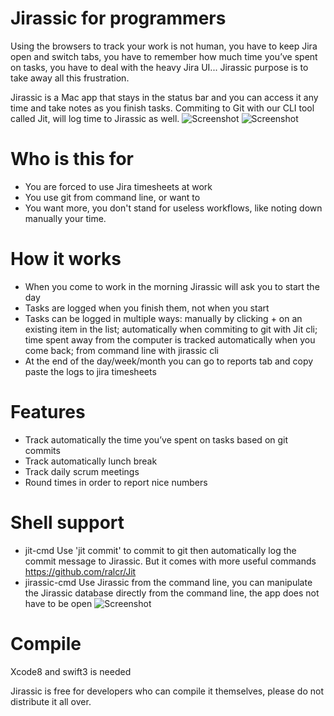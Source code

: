 # Jirassic for programmers

Using the browsers to track your work is not human, you have to keep Jira open and switch tabs, you have to remember how much time you’ve spent on tasks, you have to deal with the heavy Jira UI... Jirassic purpose is to take away all this frustration.

Jirassic is a Mac app that stays in the status bar and you can access it any time and take notes as you finish tasks. Commiting to Git with our CLI tool called Jit, will log time to Jirassic as well.
![Screenshot](https://s15.postimg.org/x0s6u8usr/Screen_Shot_2017-04-01_at_17.59.57.png)
![Screenshot](https://s22.postimg.org/yvdycqg5t/Screen_Shot_2017-04-01_at_18.00.43.png)

# Who is this for
- You are forced to use Jira timesheets at work
- You use git from command line, or want to
- You want more, you don't stand for useless workflows, like noting down manually your time.

# How it works
- When you come to work in the morning Jirassic will ask you to start the day
- Tasks are logged when you finish them, not when you start
- Tasks can be logged in multiple ways: manually by clicking + on an existing item in the list; automatically when commiting to git with Jit cli; time spent away from the computer is tracked automatically when you come back; from command line with jirassic cli
- At the end of the day/week/month you can go to reports tab and copy paste the logs to jira timesheets

# Features
- Track automatically the time you’ve spent on tasks based on git commits
- Track automatically lunch break
- Track daily scrum meetings
- Round times in order to report nice numbers

# Shell support
- jit-cmd Use 'jit commit' to commit to git then automatically log the commit message to Jirassic. But it comes with more useful commands https://github.com/ralcr/Jit
- jirassic-cmd Use Jirassic from the command line, you can manipulate the Jirassic database directly from the command line, the app does not have to be open
![Screenshot](https://s1.postimg.org/tq0jtk65b/Screen_Shot_2017-04-01_at_17.45.21.png)

# Compile
Xcode8 and swift3 is needed

Jirassic is free for developers who can compile it themselves, please do not distribute it all over.
